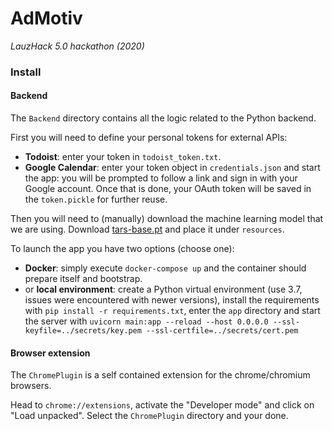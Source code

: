 # AdMotiv

_LauzHack 5.0 hackathon (2020)_

### Install

#### Backend

The `Backend` directory contains all the logic related to the Python backend.

First you will need to define your personal tokens for external APIs:
* **Todoist**: enter your token in `todoist_token.txt`.
* **Google Calendar**: enter your token object in `credentials.json` and start the app: you will be prompted to follow a link and sign in with your Google account. Once that is done, your OAuth token will be saved in the `token.pickle` for further reuse.

Then you will need to (manually) download the machine learning model that we are using. Download [tars-base.pt](https://nlp.informatik.hu-berlin.de/resources/models/tars-base/tars-base.pt) and place it under `resources`.

To launch the app you have two options (choose one):
* **Docker**: simply execute `docker-compose up` and the container should prepare itself and bootstrap.
* or **local environment**: create a Python virtual environment (use 3.7, issues were encountered with newer versions), install the requirements with `pip install -r requirements.txt`, enter the `app` directory and start the server with `uvicorn main:app --reload --host 0.0.0.0 --ssl-keyfile=../secrets/key.pem --ssl-certfile=../secrets/cert.pem`

#### Browser extension

The `ChromePlugin` is a self contained extension for the chrome/chromium browsers.

Head to `chrome://extensions`, activate the "Developer mode" and click on "Load unpacked". Select the `ChromePlugin` directory and your done.


